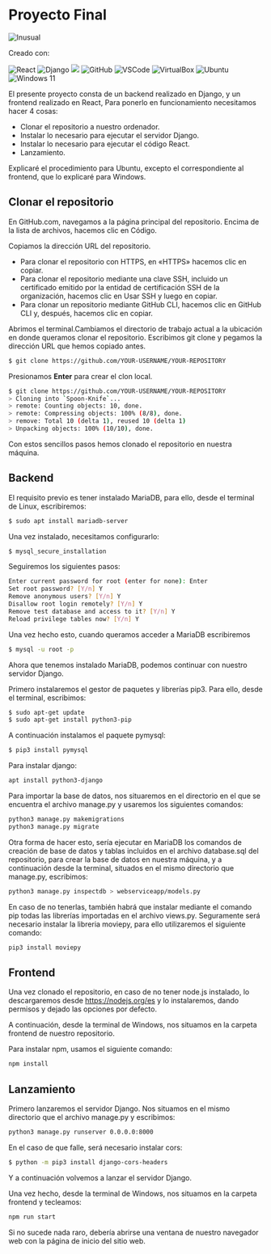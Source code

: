 # Proyecto Final
![Inusual](https://encrypted-tbn0.gstatic.com/images?q=tbn:ANd9GcT2PJmeC-sRf9e8i6zvYAyM8CNEFxQxR5CygQ&usqp=CAU)

Creado con:

![React](https://img.shields.io/badge/React-61DAFB?style=for-the-badge&logo=react&logoColor=black) ![Django](https://img.shields.io/badge/Django-092E20?style=for-the-badge&logo=django&logoColor=green) ![](https://img.shields.io/badge/MariaDB-003545?style=for-the-badge&logo=mariadb&logoColor=white) 
![GitHub](https://img.shields.io/badge/GitHub-100000?style=for-the-badge&logo=github&logoColor=white) ![VSCode](https://img.shields.io/badge/VSCode-0078D4?style=for-the-badge&logo=visual%20studio%20code&logoColor=white)
![VirtualBox](https://img.shields.io/badge/VirtualBox-21416b?style=for-the-badge&logo=VirtualBox&logoColor=white) ![Ubuntu](https://img.shields.io/badge/Ubuntu-E95420?style=for-the-badge&logo=ubuntu&logoColor=white) 
![Windows 11](https://img.shields.io/badge/Windows_11-0078d4?style=for-the-badge&logo=windows-11&logoColor=white)

El presente proyecto consta de un backend realizado en Django,
y un frontend realizado en React,
Para ponerlo en funcionamiento necesitamos hacer 4 cosas:
- Clonar el repositorio a nuestro ordenador.
- Instalar lo necesario para ejecutar el servidor Django.
- Instalar lo necesario para ejecutar el código React.
- Lanzamiento.

Explicaré el procedimiento para Ubuntu, excepto el correspondiente
al frontend, que lo explicaré para Windows.

## Clonar el repositorio
En GitHub.com, navegamos a la página principal del repositorio. Encima de 
la lista de archivos, hacemos clic en  Código.

Copiamos la dirección URL del repositorio.

- Para clonar el repositorio con HTTPS, en «HTTPS» hacemos clic en copiar.
- Para clonar el repositorio mediante una clave SSH, incluido un certificado 
emitido por la entidad de certificación SSH de la organización, hacemos clic en 
Usar SSH y luego en copiar.
- Para clonar un repositorio mediante GitHub CLI, hacemos clic en GitHub CLI y, 
después, hacemos clic en copiar.

Abrimos el terminal.Cambiamos el directorio de trabajo actual a la ubicación 
en donde queramos clonar el repositorio. Escribimos git clone y pegamos la 
dirección URL que hemos copiado antes.
```sh
$ git clone https://github.com/YOUR-USERNAME/YOUR-REPOSITORY
```
Presionamos **Enter** para crear el clon local.
```sh
$ git clone https://github.com/YOUR-USERNAME/YOUR-REPOSITORY
> Cloning into `Spoon-Knife`...
> remote: Counting objects: 10, done.
> remote: Compressing objects: 100% (8/8), done.
> remove: Total 10 (delta 1), reused 10 (delta 1)
> Unpacking objects: 100% (10/10), done.
```
Con estos sencillos pasos hemos clonado el repositorio en nuestra máquina.

## Backend
El requisito previo es tener instalado MariaDB, para ello, desde el terminal de 
Linux, escribiremos:
```sh
$ sudo apt install mariadb-server
```
Una vez instalado, necesitamos configurarlo:
```sh
$ mysql_secure_installation
```
Seguiremos los siguientes pasos:
```sh
Enter current password for root (enter for none): Enter
Set root password? [Y/n] Y
Remove anonymous users? [Y/n] Y
Disallow root login remotely? [Y/n] Y
Remove test database and access to it? [Y/n] Y
Reload privilege tables now? [Y/n] Y
```
Una vez hecho esto, cuando queramos acceder a MariaDB escribiremos
```sh
$ mysql -u root -p
```
Ahora que tenemos instalado MariaDB, podemos continuar con nuestro servidor Django.

Primero instalaremos el gestor de paquetes y librerías pip3. Para ello, desde el 
terminal, escribimos:
```sh
$ sudo apt-get update
$ sudo apt-get install python3-pip
```
A continuación instalamos el paquete pymysql:
```sh
$ pip3 install pymysql
```
Para instalar django:
```sh
apt install python3-django
```
Para importar la base de datos, nos situaremos en el directorio en el que se 
encuentra el archivo manage.py y usaremos los siguientes comandos:
```sh
python3 manage.py makemigrations
python3 manage.py migrate
```
Otra forma de hacer esto, sería ejecutar en MariaDB los comandos de creación 
de base de datos y tablas incluidos en el archivo database.sql del repositorio, 
para crear la base de datos en nuestra máquina, y a continuación desde la terminal, 
situados en el mismo directorio que manage.py, escribimos:
```sh
python3 manage.py inspectdb > webserviceapp/models.py
```
En caso de no tenerlas, también habrá que instalar mediante el comando pip
todas las librerías importadas en el archivo views.py.
Seguramente será necesario instalar la libreria moviepy, para ello utilizaremos
el siguiente comando:
```sh
pip3 install moviepy
```

## Frontend
Una vez clonado el repositorio, en caso de no tener node.js instalado, lo descargaremos
desde https://nodejs.org/es y lo instalaremos, dando permisos y dejado las opciones por 
defecto.

A continuación, desde la terminal de Windows, nos situamos en la carpeta frontend 
de nuestro repositorio.

Para instalar npm, usamos el siguiente comando:
```sh
npm install
``` 
## Lanzamiento

Primero lanzaremos el servidor Django. Nos situamos en el mismo directorio
que el archivo manage.py y escribimos:
```sh
python3 manage.py runserver 0.0.0.0:8000
```
En el caso de que falle, será necesario instalar cors:
```sh
$ python -m pip3 install django-cors-headers
```
Y a continuación volvemos a lanzar el servidor Django.

Una vez hecho, desde la terminal de Windows, nos situamos en la carpeta frontend
y tecleamos:
```sh
npm run start
```
Si no sucede nada raro, debería abrirse una ventana de nuestro navegador web
con la página de inicio del sitio web.

